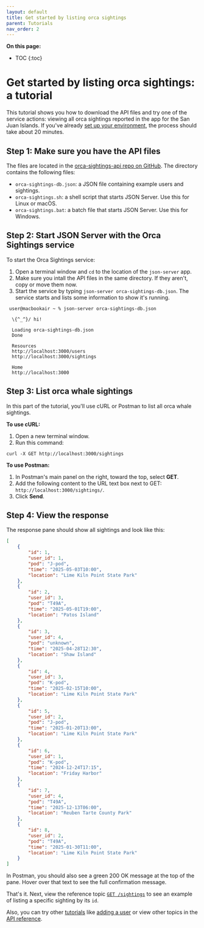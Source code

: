 ```yaml
---
layout: default
title: Get started by listing orca sightings
parent: Tutorials
nav_order: 2
---
```


**On this page:**

- TOC
{:toc}

# Get started by listing orca sightings: a tutorial

This tutorial shows you how to download the API files and try one of the service actions: viewing all orca sightings reported in the app for the San Juan Islands. If you've already [set up your environment](./set-up-dev-env.md), the process should take about 20 minutes.

## Step 1: Make sure you have the API files

The files are located in the [orca-sightings-api repo on GitHub](https://github.com/juliebro/orca-sightings-api/tree/main/api). The directory contains the following files:

- `orca-sightings-db.json`: a JSON file containing example users and sightings.
- `orca-sightings.sh`: a shell script that starts JSON Server. Use this for Linux or macOS.
- `orca-sightings.bat`: a batch file that starts JSON Server. Use this for Windows.

## Step 2: Start JSON Server with the Orca Sightings service

To start the Orca Sightings service:

1. Open a terminal window and `cd` to the location of the `json-server` app.
2. Make sure you intall the API files in the same directory. If they aren't, copy or move them now.
3. Start the service by typing `json-server orca-sightings-db.json`. The service starts and lists some information to show it's running.

```shell
 user@macbookair ~ % json-server orca-sightings-db.json

  \{^_^}/ hi!

  Loading orca-sightings-db.json
  Done

  Resources
  http://localhost:3000/users
  http://localhost:3000/sightings

  Home
  http://localhost:3000

```

## Step 3: List orca whale sightings

In this part of the tutorial, you'll use cURL or Postman to list all orca whale sightings.

**To use cURL:**

1. Open a new terminal window.
2. Run this command:

```shell
curl -X GET http://localhost:3000/sightings
```

**To use Postman:**

1. In Postman's main panel on the right, toward the top, select **GET**.
2. Add the following content to the URL text box next to GET: `http://localhost:3000/sightings/`.
3. Click **Send**.

## Step 4: View the response

The response pane should show all sightings and look like this:

```json
[
    {
        "id": 1,
        "user_id": 1,
        "pod": "J-pod",
        "time": "2025-05-03T10:00",
        "location": "Lime Kiln Point State Park"
    },
    {
        "id": 2,
        "user_id": 3,
        "pod": "T49A",
        "time": "2025-05-01T19:00",
        "location": "Patos Island"
    },
    {
        "id": 3,
        "user_id": 4,
        "pod": "unknown",
        "time": "2025-04-28T12:30",
        "location": "Shaw Island"
    },
    {
        "id": 4,
        "user_id": 3,
        "pod": "K-pod",
        "time": "2025-02-15T10:00",
        "location": "Lime Kiln Point State Park"
    },
    {
        "id": 5,
        "user_id": 2,
        "pod": "J-pod",
        "time": "2025-01-20T13:00",
        "location": "Lime Kiln Point State Park"
    },
    {
        "id": 6,
        "user_id": 1,
        "pod": "K-pod",
        "time": "2024-12-24T17:15",
        "location": "Friday Harbor"
    },
    {
        "id": 7,
        "user_id": 4,
        "pod": "T49A",
        "time": "2025-12-13T06:00",
        "location": "Reuben Tarte County Park"
    },
    {
        "id": 8,
        "user_id": 2,
        "pod": "T49A",
        "time": "2025-01-30T11:00",
        "location": "Lime Kiln Point State Park"
    }
]
```

In Postman, you should also see a green 200 OK message at the top of the pane. Hover over that text to see the full confirmation message.

That's it. Next, view the reference topic [`GET /sightings`](../reference/sightings/sightings-get.md) to see an example of listing a specific sighting by its `id`.

Also, you can try other [tutorials](./tutorials.md) like [adding a user](./add-user.md) or view other topics in the [API reference](../reference/api-reference.md).
